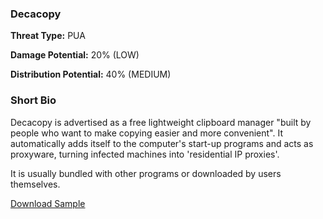 ### **Decacopy**

**Threat Type:** PUA




**Damage Potential:** 20% (LOW)

**Distribution Potential:** 40% (MEDIUM)


### **Short Bio**
Decacopy is advertised as a free lightweight clipboard manager "built by people who want to make copying easier and more convenient".
It automatically adds itself to the computer's start-up programs and acts as proxyware, turning infected machines into 'residential IP proxies'.

It is usually bundled with other programs or downloaded by users themselves.


[Download Sample](https://t.ly/xndyS)



